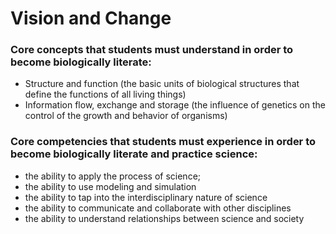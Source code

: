 # Vision and Change
### Core concepts that students must understand in order to become biologically literate:
- Structure and function (the basic units of biological structures that define the functions of all living things)
- Information flow, exchange and storage (the influence of genetics on the control of the growth and behavior of organisms)

### Core competencies that students must experience in order to become biologically literate and practice science:
- the ability to apply the process of science; 
- the ability to use modeling and simulation
- the ability to tap into the interdisciplinary nature of science
- the ability to communicate and collaborate with other disciplines
- the ability to understand relationships between science and society
